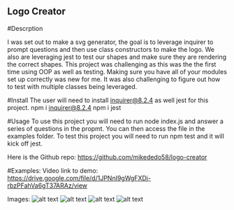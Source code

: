 ## Logo Creator

#Descrption

I was set out to make a svg generator, the goal is to leverage inquirer to prompt questions and then use class constructors to make the logo. We also are leveraging jest to test our shapes and make sure they are rendering the correct shapes. This project was challenging as this was the the first time using OOP as well as testing. Making sure you have all of your modules set up correctly was new for me. It was also challenging to figure out how to test with multiple classes being leveraged.

#Install
The user will need to install inquirer@8.2.4 as well jest for this project.
npm i inquirer@8.2.4
npm i jest

#Usage
To use this project you will need to run node index.js and answer a series of questions in the propmt. You can then access the file in the examples folder.
To test this project you will need to run npm test and it will kick off jest.

Here is the Github repo: https://github.com/mikededo58/logo-creator

#Examples:
Video link to demo: https://drive.google.com/file/d/1JPNnI9gWgFXDj-rbzPFahVa6gT37ARAz/view

Images:
![alt text](/logo-creator/logo-creator-photos/Screenshot%202024-03-29%20at%205.24.55 PM.png)
![alt text](/logo-creator/logo-creator-photos/Screenshot%202024-03-29%20at%205.25.22 PM.png)
![alt text](/logo-creator/logo-creator-photos/Screenshot%202024-03-29%20at%205.25.33 PM.png)
![alt text](/logo-creator/logo-creator-photos/Screenshot%202024-03-29%20at%205.25.40 PM.png)
